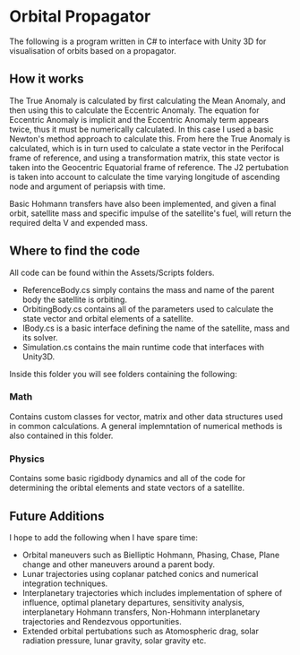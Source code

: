 # Orbital Propagator
The following is a program written in C# to interface with Unity 3D for visualisation of orbits based on a propagator.

## How it works
The True Anomaly is calculated by first calculating the Mean Anomaly, and then using this to calculate the Eccentric Anomaly. The equation for Eccentric Anomaly is implicit and the Eccentric Anomaly term appears twice, thus it must be numerically calculated. In this case I used a basic Newton's method approach to calculate this. From here the True Anomaly is calculated, which is in turn used to calculate a state vector in the Perifocal frame of reference, and using a transformation matrix, this state vector is taken into the Geocentric Equatorial frame of reference. The J2 pertubation is taken into account to calculate the time varying longitude of ascending node and argument of periapsis with time.

Basic Hohmann transfers have also been implemented, and given a final orbit, satellite mass and specific impulse of the satellite's fuel, will return the required delta V and expended mass.

## Where to find the code
All code can be found within the Assets/Scripts folders.

- ReferenceBody.cs simply contains the mass and name of the parent body the satellite is orbiting.
- OrbitingBody.cs contains all of the parameters used to calculate the state vector and orbital elements of a satellite.
- IBody.cs is a basic interface defining the name of the satellite, mass and its solver.
- Simulation.cs contains the main runtime code that interfaces with Unity3D.

Inside this folder you will see folders containing the following:

### Math
Contains custom classes for vector, matrix and other data structures used in common calculations. A general implemntation of numerical methods is also contained in this folder.

### Physics
Contains some basic rigidbody dynamics and all of the code for determining the oribtal elements and state vectors of a satellite.

## Future Additions
I hope to add the following when I have spare time:
- Orbital maneuvers such as Bielliptic Hohmann, Phasing, Chase, Plane change and other maneuvers around a parent body.
- Lunar trajectories using coplanar patched conics and numerical integration techniques.
- Interplanetary trajectories which includes implementation of sphere of influence, optimal planetary departures, sensitivity analysis, interplanetary Hohmann transfers, Non-Hohmann interplanetary trajectories and Rendezvous opportunities.
- Extended orbital pertubations such as Atomospheric drag, solar radiation pressure, lunar gravity, solar gravity etc.
